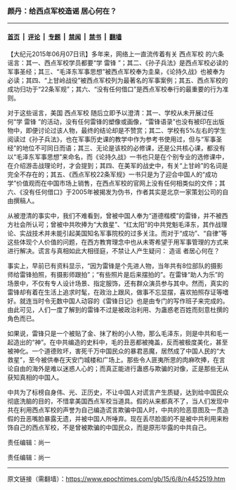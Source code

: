 ### 颜丹：给西点军校造谣 居心何在？

---

#### [首页](../../../..?n4452519) &nbsp;|&nbsp; [评论](../../../../../epoch-comment?n4452519) &nbsp;|&nbsp; [专题](../../../../../epoch-special?n4452519) &nbsp;|&nbsp; [禁闻](../../../../../epoch-news?n4452519) &nbsp;|&nbsp; [禁书](../../../../../books?n4452519) &nbsp;|&nbsp; [翻墙](https://github.com/gfw-breaker/nogfw/blob/master/README.md?n4452519)


<div class="post_content" id="artbody" itemprop="articleBody">
 <!-- article content begin -->
 <p>
  【大纪元2015年06月07日讯】多年来，网络上一直流传着有关
  <ok href="https://www.epochtimes.com/gb/tag/%E8%A5%BF%E7%82%B9%E5%86%9B%E6%A0%A1.html">
   西点军校
  </ok>
  的六条谣言：其一、西点军校学员都要“学
  <ok href="https://www.epochtimes.com/gb/tag/%E9%9B%B7%E9%94%8B.html">
   雷锋
  </ok>
  ”；其二、《孙子兵法》是西点军校必读的军事圣经；其三、“毛泽东军事思想”被西点军校奉为圭臬，《论持久战》也被奉为必读；其四、“上甘岭战役”被西点军校列为最著名的军事案例；其五、西点军校的成功归功于“22条军规”；其六、“没有任何借口”是西点军校奉行的最重要的行为准则。
 </p>
 <p>
  对于这些谣言，美国
  <ok href="https://www.epochtimes.com/gb/tag/%E8%A5%BF%E7%82%B9%E5%86%9B%E6%A0%A1.html">
   西点军校
  </ok>
  随后立即予以澄清：其一、学校从未开展过任何“学
  <ok href="https://www.epochtimes.com/gb/tag/%E9%9B%B7%E9%94%8B.html">
   雷锋
  </ok>
  ”的活动，没有任何雷锋的塑像或画像，“雷锋语录”也没有被印在出版物中，即便讨论过该人物，最终的结论却是不赞赏；其二、学校有5%左右的学生阅读过《孙子兵法》，也在军事历史课的教学中作为参考书使用过，但与“军事圣经”的地位不可同日而语；其三、无论是该校的必修课，还是公共核心课，都没有以“毛泽东军事思想”来命名，而《论持久战》一书也只是在个别专业的选修课中，在介绍游击战理论时，才会提到；其四、在美军的战史中，有关“上甘岭”的名词是完全不存在的；其五、《西点军校22条军规》一书只是为了迎合中国人的“成功学”价值观而在中国市场上销售，在西点军校的官网上没有任何相类似的文件；其六、《没有任何借口》于2005年被揭发为伪书，作者其实是北京一家策划公司的自由撰稿人。
 </p>
 <p>
  从被澄清的事实中，我们不难看到，曾被中国人奉为“道德楷模”的雷锋，并不被西方社会所认可；曾被中共吹捧为“大救星”、“红太阳”的中共党魁毛泽东，其作战理论、实战技术并未能引起美国知名军事院校的过多关注。而对于“成功”、“自律”等这些体现个人价值的问题，在西方教育理念中也从未寄希望于用军事管理的方式来进行解决。谎言与真相如此大相径庭，不禁让人产生疑问：
  <ok href="https://www.epochtimes.com/gb/tag/%E9%80%A0%E8%B0%A3.html">
   造谣
  </ok>
  者居心何在？
 </p>
 <p>
  事实上，早前已有资料显示，“因为雷锋是个先进人物，当年共有8位部队的摄影师给雷锋拍照，有摄影师跟拍”；“有些照片是后来摆拍的”。在雷锋“助人为乐”的场景中，不仅有专人设计场景、指定服饰，还有群众演员参与其中。然而，真实的雷锋却有着在生活上追求时髦，在政治上跟风，做事不忘显摆，喜欢拍照存证等嗜好。就连当时令无数中国人动容的《雷锋日记》也是由专门的写作班子来完成的。由此可见，人们一度了解到的雷锋不过是被政治利用、为蛊惑老百姓而刻意杜撰的角色而已。
 </p>
 <p>
  如果说，雷锋只是一个被贴了金、抹了粉的小人物，那么毛泽东，则是中共和毛一起造出的“神”。在中共编造的史料中，毛的丑恶都被掩盖，反而被极度美化，甚至被神化。一个道德败坏，害死千万中国民众的暴君恶魔，居然成了中国人民的“大救星”，至今被供奉在天安门城楼和广场上。那些令人匪夷所思的肉麻吹捧，在言论自由的海外是难以迷惑人心的；而真正能进行蛊惑与欺骗的对像，正是那些无从获知真相的中国人。
 </p>
 <p>
  中共为了标榜自身伟、光、正历史，不让中国人对谎言产生质疑，达到给中国民众彻底洗脑的目的，不惜拿美国西点军校当道具。假的从来都真不了，当人们发现中共在利用西点军校的声誉为自己编造谎言欺骗中国人时，中共的险恶意图及一贯造假的丑恶嘴脸暴露无遗，并被中国人所唾弃。现在丢尽脸面的不是被中共利用来粉饰自己的西点军校，不是曾被欺骗的中国民众，而是原形毕露的中共自己。
 </p>
 <p>
  责任编辑：尚一
 </p>
 <p>
  责任编辑：尚一
 </p>
 <!-- article content end -->
 <div id="below_article_ad">
 </div>
</div>


---

原文链接（需翻墙）：https://www.epochtimes.com/gb/15/6/8/n4452519.htm